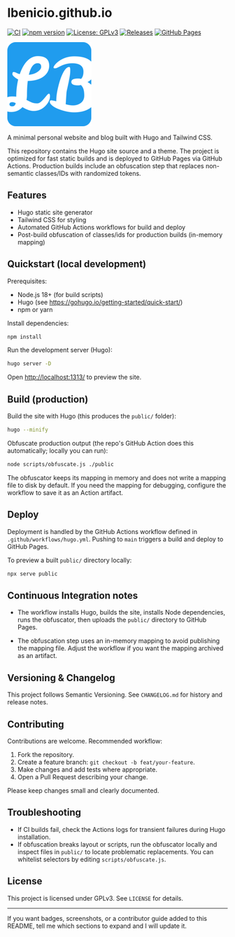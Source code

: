 # lbenicio.github.io

<!-- Shields / badges -->
[![CI](https://github.com/lbenicio/lbenicio.github.io/actions/workflows/hugo.yml/badge.svg)](https://github.com/lbenicio/lbenicio.github.io/actions/workflows/hugo.yml)
[![npm version](https://img.shields.io/badge/version-1.5.1-blue.svg)](https://github.com/lbenicio/lbenicio.github.io)
[![License: GPLv3](https://img.shields.io/badge/License-GPLv3-blue.svg)](LICENSE.txt)
[![Releases](https://img.shields.io/github/v/release/lbenicio/lbenicio.github.io?sort=semver)](https://github.com/lbenicio/lbenicio.github.io/releases)
[![GitHub Pages](https://img.shields.io/github/actions/workflow/status/lbenicio/lbenicio.github.io/hugo.yml?branch=main&label=pages)](https://github.com/lbenicio/lbenicio.github.io)

<!-- project favicon (from theme static assets) -->
![favicon](src/static/static/favicon/android-chrome-192x192.png)

A minimal personal website and blog built with Hugo and Tailwind CSS.

This repository contains the Hugo site source and a theme. The project is optimized for fast static builds and is deployed to GitHub Pages via GitHub Actions. Production builds include an obfuscation step that replaces non-semantic classes/IDs with randomized tokens.

## Features

- Hugo static site generator
- Tailwind CSS for styling
- Automated GitHub Actions workflows for build and deploy
- Post-build obfuscation of classes/ids for production builds (in-memory mapping)

## Quickstart (local development)

Prerequisites:

- Node.js 18+ (for build scripts)
- Hugo (see <https://gohugo.io/getting-started/quick-start/>)
- npm or yarn

Install dependencies:

```bash
npm install
```

Run the development server (Hugo):

```bash
hugo server -D
```

Open <http://localhost:1313/> to preview the site.

## Build (production)

Build the site with Hugo (this produces the `public/` folder):

```bash
hugo --minify
```

Obfuscate production output (the repo's GitHub Action does this automatically; locally you can run):

```bash
node scripts/obfuscate.js ./public
```

The obfuscator keeps its mapping in memory and does not write a mapping file to disk by default. If you need the mapping for debugging, configure the workflow to save it as an Action artifact.

## Deploy

Deployment is handled by the GitHub Actions workflow defined in `.github/workflows/hugo.yml`. Pushing to `main` triggers a build and deploy to GitHub Pages.

To preview a built `public/` directory locally:

```bash
npx serve public
```

## Continuous Integration notes

- The workflow installs Hugo, builds the site, installs Node dependencies, runs the obfuscator, then uploads the `public/` directory to GitHub Pages.

- The obfuscation step uses an in-memory mapping to avoid publishing the mapping file. Adjust the workflow if you want the mapping archived as an artifact.

## Versioning & Changelog

This project follows Semantic Versioning. See `CHANGELOG.md` for history and release notes.

## Contributing

Contributions are welcome. Recommended workflow:

1. Fork the repository.
2. Create a feature branch: `git checkout -b feat/your-feature`.
3. Make changes and add tests where appropriate.
4. Open a Pull Request describing your change.

Please keep changes small and clearly documented.

## Troubleshooting

- If CI builds fail, check the Actions logs for transient failures during Hugo installation.
- If obfuscation breaks layout or scripts, run the obfuscator locally and inspect files in `public/` to locate problematic replacements. You can whitelist selectors by editing `scripts/obfuscate.js`.

## License

This project is licensed under GPLv3. See `LICENSE` for details.

---

If you want badges, screenshots, or a contributor guide added to this README, tell me which sections to expand and I will update it.
